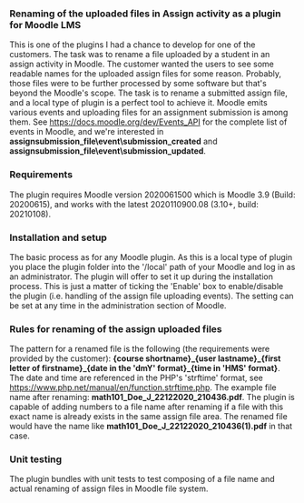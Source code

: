 ### Renaming of the uploaded files in Assign activity as a plugin for Moodle LMS

This is one of the plugins I had a chance to develop for one of the customers. The task was to rename a file uploaded by a student in an assign activity in Moodle. The customer wanted the users to see some readable names for the uploaded assign files for some reason. Probably, those files were to be further processed by some software but that's beyond the Moodle's scope. The task is to rename a submitted assign file, and a local type of plugin is a perfect tool to achieve it. Moodle emits various events and uploading files for an assignment submission is among them. See https://docs.moodle.org/dev/Events_API for the complete list of events in Moodle, and we're interested in **assignsubmission_file\event\submission_created** and **assignsubmission_file\event\submission_updated**.

### Requirements
The plugin requires Moodle version 2020061500 which is Moodle 3.9 (Build: 20200615), and works with the latest 2020110900.08 (3.10+, build: 20210108).

### Installation and setup
The basic process as for any Moodle plugin. As this is a local type of plugin you place the plugin folder into the '/local' path of your Moodle and log in as an administrator. The plugin will offer to set it up during the installation process. This is just a matter of ticking the 'Enable' box to enable/disable the plugin (i.e. handling of the assign file uploading events). The setting can be set at any time in the administration section of Moodle.

### Rules for renaming of the assign uploaded files
The pattern for a renamed file is the following (the requirements were provided by the customer):
**{course shortname}\_{user lastname}\_{first letter of firstname}\_{date in the 'dmY' format}\_{time in 'HMS' format}**.
The date and time are referenced in the PHP's 'strftime' format, see https://www.php.net/manual/en/function.strftime.php.
The example file name after renaming: **math101_Doe_J_22122020_210436.pdf**.
The plugin is capable of adding numbers to a file name after renaming if a file with this exact name is already exists in the same assign file area. The renamed file would have the name like
**math101_Doe_J_22122020_210436(1).pdf** in that case.

### Unit testing
The plugin bundles with unit tests to test composing of a file name and actual renaming of assign files in Moodle file system.

